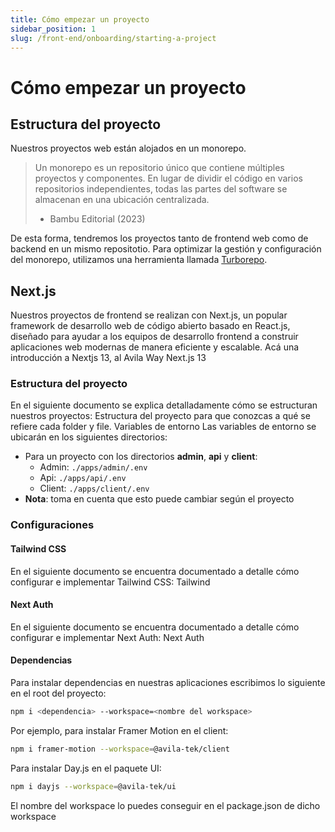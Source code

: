 ```yaml
---
title: Cómo empezar un proyecto
sidebar_position: 1
slug: /front-end/onboarding/starting-a-project
---
```


# Cómo empezar un proyecto

## Estructura del proyecto

Nuestros proyectos web están alojados en un monorepo.

> Un monorepo es un repositorio único que contiene múltiples proyectos y componentes. En lugar de dividir el código en varios repositorios independientes, todas las partes del software se almacenan en una ubicación centralizada.
>
> - Bambu Editorial (2023)

De esta forma, tendremos los proyectos tanto de frontend web como de backend en un mismo repositotio.
Para optimizar la gestión y configuración del monorepo, utilizamos una herramienta llamada [Turborepo](https://turbo.build/docs).

## Next.js

Nuestros proyectos de frontend se realizan con Next.js, un popular framework de desarrollo web de código abierto basado en React.js, diseñado para ayudar a los equipos de desarrollo frontend a construir aplicaciones web modernas de manera eficiente y escalable. Acá una introducción a Nextjs 13, al Avila Way Next.js 13

### Estructura del proyecto

En el siguiente documento se explica detalladamente cómo se estructuran nuestros proyectos: Estructura del proyecto para que conozcas a qué se refiere cada folder y file.
Variables de entorno
Las variables de entorno se ubicarán en los siguientes directorios:

- Para un proyecto con los directorios **admin**, **api** y **client**:
  - Admin: `./apps/admin/.env`
  - Api: `./apps/api/.env`
  - Client: `./apps/client/.env`
- **Nota**: toma en cuenta que esto puede cambiar según el proyecto

### Configuraciones

#### Tailwind CSS

En el siguiente documento se encuentra documentado a detalle cómo configurar e implementar Tailwind CSS: Tailwind

#### Next Auth

En el siguiente documento se encuentra documentado a detalle cómo configurar e implementar Next Auth: Next Auth

#### Dependencias

Para instalar dependencias en nuestras aplicaciones escribimos lo siguiente en el root del proyecto:

```sh
npm i <dependencia> --workspace=<nombre del workspace>
```

Por ejemplo, para instalar Framer Motion en el client:

```sh
npm i framer-motion --workspace=@avila-tek/client
```

Para instalar Day.js en el paquete UI:

```sh
npm i dayjs --workspace=@avila-tek/ui
```

El nombre del workspace lo puedes conseguir en el package.json de dicho workspace
